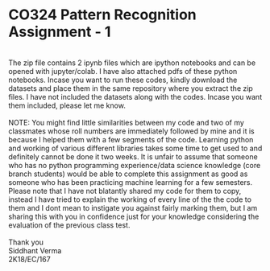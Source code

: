 # CO324 Pattern Recognition Assignment - 1


<br>
The zip file contains 2 ipynb files which are ipython notebooks and can be opened with jupyter/colab. I have also attached pdfs of these python notebooks. Incase you want to run these codes, kindly download the datasets and place them in the same repository where you extract the zip files. I have not included the datasets along with the codes. Incase you want them included, please let me know.

<br>
<br>
NOTE: You might find little similarities between my code and two of my classmates whose roll numbers are immediately followed by mine and it is because I helped them with a few segments of the code. Learning python and working of various different libraries takes some time to get used to and definitely cannot be done it two weeks. It is unfair to assume that someone who has no python programming experience/data science knowledge (core branch students) would be able to complete this assignment as good as someone who has been practicing machine learning for a few semesters. Please note that I have not blatantly shared my code for them to copy, instead I have tried to explain the working of every line of the the code to them and I dont mean to instigate you against fairly marking them, but I am sharing this with you in confidence just for your knowledge considering the evaluation of the previous class test. 
<br><br>
Thank you<br> 
Siddhant Verma<br>
2K18/EC/167